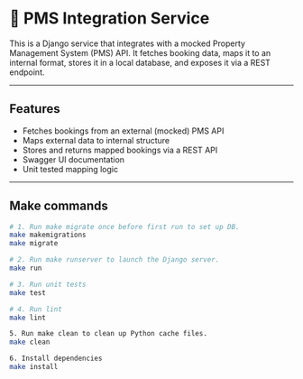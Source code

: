 # 🏨 PMS Integration Service

This is a Django service that integrates with a mocked Property Management System (PMS) API. It fetches booking data, maps it to an internal format, stores it in a local database, and exposes it via a REST endpoint.

---

## Features

- Fetches bookings from an external (mocked) PMS API
- Maps external data to internal structure
- Stores and returns mapped bookings via a REST API
- Swagger UI documentation
- Unit tested mapping logic

---

## Make commands
```bash
# 1. Run make migrate once before first run to set up DB.
make makemigrations
make migrate

# 2. Run make runserver to launch the Django server.
make run

# 3. Run unit tests
make test

# 4. Run lint
make lint

5. Run make clean to clean up Python cache files.
make clean

6. Install dependencies
make install
```
